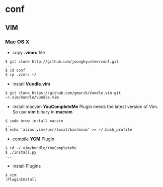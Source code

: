 # conf

## VIM
### Mac OS X
* copy **.vimrc** file 
```
$ git clone http://github.com/joonghyunlee/conf.git
...
$ cd conf
$ cp .vimrc ~/
```
* install **Vundle.vim**
```
$ git clone https://github.com/gmarik/Vundle.vim.git ~/.vim/bundle/Vundle.vim
```
* install macvim
**YouCompleteMe** Plugin needs the latest version of Vim. So use **vim** binary in **macvim**
```
$ sudo brew install macvim
...
$ echo 'alias vim=/usr/local/bin/mvim' >> ~/.bash_profile  
```
* compile **YCM** Plugin
```
$ cd ~/.vim/bundle/YouCompleteMe
$ ./install.py
...
```
* install Plugins
```
$ vim
:PluginInstall
```
